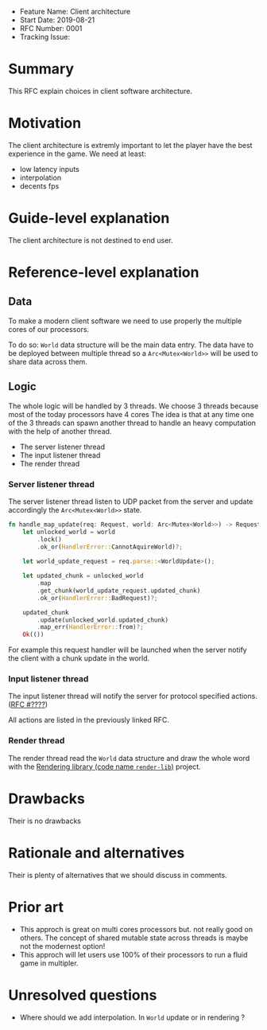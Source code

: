 - Feature Name: Client architecture
- Start Date: 2019-08-21
- RFC Number: 0001
- Tracking Issue: 

# Summary
[summary]: #summary

This RFC explain choices in client software architecture.

# Motivation
[motivation]: #motivation

The client architecture is extremly important to let the player have the best experience in the game.
We need at least:
- low latency inputs
- interpolation
- decents fps

# Guide-level explanation
[guide-level-explanation]: #guide-level-explanation

The client architecture is not destined to end user.

# Reference-level explanation
[reference-level-explanation]: #reference-level-explanation

## Data

To make a modern client software we need to use properly the multiple cores of our processors.


To do so:
`World` data structure will be the main data entry.
The data have to be deployed between multiple thread so a `Arc<Mutex<World>>` will be used to share data across them.

## Logic

The whole logic will be handled by 3 threads. We choose 3 threads because most of the today processors have 4 cores
The idea is that at any time one of the 3 threads can spawn another thread to handle an heavy computation with the help of another thread.

- The server listener thread
- The input listener thread
- The render thread

### Server listener thread

The server listener thread listen to UDP packet from the server and update accordingly the `Arc<Mutex<World>>` state.

```Rust
fn handle_map_update(req: Request, world: Arc<Mutex<World>>) -> RequestResult {
    let unlocked_world = world
        .lock()
        .ok_or(HandlerError::CannotAquireWorld)?;
    
    let world_update_request = req.parse::<WorldUpdate>();

    let updated_chunk = unlocked_world
        .map
        .get_chunk(world_update_request.updated_chunk)
        .ok_or(HandlerError::BadRequest)?;

    updated_chunk
        .update(unlocked_world.updated_chunk)
        .map_err(HandlerError::from)?;
    Ok(())
```

For example this request handler will be launched when the server notify the client with a chunk update in the world.

### Input listener thread

The input listener thread will notify the server for protocol specified actions. ([RFC #????](https://www.youtube.com/watch?v=dQw4w9WgXcQ))

All actions are listed in the previously linked RFC.

### Render thread

The render thread read the `World` data structure and draw the whole word with the [Rendering library (code name `render-lib`)](https://gitlab.nwmqpa.com/Agnir/render-lib) project.

# Drawbacks
[drawbacks]: #drawbacks

Their is no drawbacks

# Rationale and alternatives
[alternatives]: #alternatives

Their is plenty of alternatives that we should discuss in comments.

# Prior art
[prior-art]: #prior-art

- This approch is great on multi cores processors but. not really good on others. The concept of shared mutable state across threads is maybe not the modernest option!
- This approch will let users use 100% of their processors to run a fluid game in multipler.

# Unresolved questions
[unresolved]: #unresolved-questions

- Where should we add interpolation. In `World` update or in rendering ?
